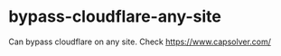 # bypass-cloudflare-any-site
Can bypass cloudflare on any site. Check https://www.capsolver.com/ 











                                                                                    